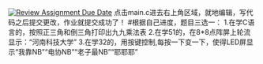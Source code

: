[![Review Assignment Due Date](https://classroom.github.com/assets/deadline-readme-button-22041afd0340ce965d47ae6ef1cefeee28c7c493a6346c4f15d667ab976d596c.svg)](https://classroom.github.com/a/NVFF0jAw)
点击main.c进去右上角区域，就地编辑，写代码之后提交更改，作业就提交成功了！
#根据自己进度，题目三选一： 
1.在学C语言的，按照正三角和倒三角打印出九九乘法表 
2.在学51的，在8*8点阵屏上轮流显示：“河南科技大学” 
3.在学32的，用按键控制,每按一下变一下，使得LED屏显示“我靠NB”“电协NB”“老子最NB”“耶耶耶”
